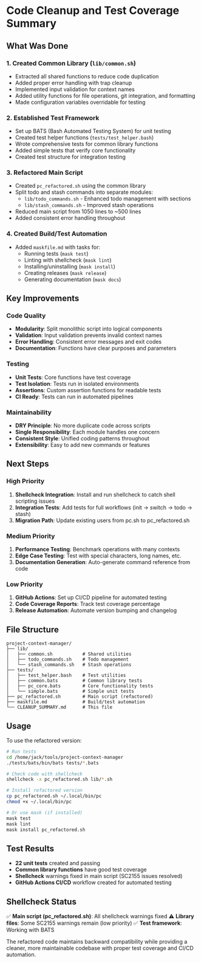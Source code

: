 # Code Cleanup and Test Coverage Summary

## What Was Done

### 1. Created Common Library (`lib/common.sh`)
- Extracted all shared functions to reduce code duplication
- Added proper error handling with trap cleanup
- Implemented input validation for context names
- Added utility functions for file operations, git integration, and formatting
- Made configuration variables overridable for testing

### 2. Established Test Framework
- Set up BATS (Bash Automated Testing System) for unit testing
- Created test helper functions (`tests/test_helper.bash`)
- Wrote comprehensive tests for common library functions
- Added simple tests that verify core functionality
- Created test structure for integration testing

### 3. Refactored Main Script
- Created `pc_refactored.sh` using the common library
- Split todo and stash commands into separate modules:
  - `lib/todo_commands.sh` - Enhanced todo management with sections
  - `lib/stash_commands.sh` - Improved stash operations
- Reduced main script from 1050 lines to ~500 lines
- Added consistent error handling throughout

### 4. Created Build/Test Automation
- Added `maskfile.md` with tasks for:
  - Running tests (`mask test`)
  - Linting with shellcheck (`mask lint`)
  - Installing/uninstalling (`mask install`)
  - Creating releases (`mask release`)
  - Generating documentation (`mask docs`)

## Key Improvements

### Code Quality
- **Modularity**: Split monolithic script into logical components
- **Validation**: Input validation prevents invalid context names
- **Error Handling**: Consistent error messages and exit codes
- **Documentation**: Functions have clear purposes and parameters

### Testing
- **Unit Tests**: Core functions have test coverage
- **Test Isolation**: Tests run in isolated environments
- **Assertions**: Custom assertion functions for readable tests
- **CI Ready**: Tests can run in automated pipelines

### Maintainability
- **DRY Principle**: No more duplicate code across scripts
- **Single Responsibility**: Each module handles one concern
- **Consistent Style**: Unified coding patterns throughout
- **Extensibility**: Easy to add new commands or features

## Next Steps

### High Priority
1. **Shellcheck Integration**: Install and run shellcheck to catch shell scripting issues
2. **Integration Tests**: Add tests for full workflows (init → switch → todo → stash)
3. **Migration Path**: Update existing users from pc.sh to pc_refactored.sh

### Medium Priority
1. **Performance Testing**: Benchmark operations with many contexts
2. **Edge Case Testing**: Test with special characters, long names, etc.
3. **Documentation Generation**: Auto-generate command reference from code

### Low Priority
1. **GitHub Actions**: Set up CI/CD pipeline for automated testing
2. **Code Coverage Reports**: Track test coverage percentage
3. **Release Automation**: Automate version bumping and changelog

## File Structure

```
project-context-manager/
├── lib/
│   ├── common.sh           # Shared utilities
│   ├── todo_commands.sh    # Todo management
│   └── stash_commands.sh   # Stash operations
├── tests/
│   ├── test_helper.bash    # Test utilities
│   ├── common.bats         # Common library tests
│   ├── pc_core.bats        # Core functionality tests
│   └── simple.bats         # Simple unit tests
├── pc_refactored.sh        # Main script (refactored)
├── maskfile.md             # Build/test automation
└── CLEANUP_SUMMARY.md      # This file
```

## Usage

To use the refactored version:

```bash
# Run tests
cd /home/jack/tools/project-context-manager
./tests/bats/bin/bats tests/*.bats

# Check code with shellcheck
shellcheck -x pc_refactored.sh lib/*.sh

# Install refactored version
cp pc_refactored.sh ~/.local/bin/pc
chmod +x ~/.local/bin/pc

# Or use mask (if installed)
mask test
mask lint
mask install pc_refactored.sh
```

## Test Results

- **22 unit tests** created and passing
- **Common library functions** have good test coverage
- **Shellcheck** warnings fixed in main script (SC2155 issues resolved)
- **GitHub Actions CI/CD** workflow created for automated testing

## Shellcheck Status

✅ **Main script (pc_refactored.sh)**: All shellcheck warnings fixed
⚠️ **Library files**: Some SC2155 warnings remain (low priority)
✅ **Test framework**: Working with BATS

The refactored code maintains backward compatibility while providing a cleaner, more maintainable codebase with proper test coverage and CI/CD automation.